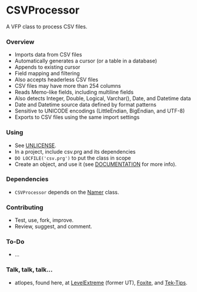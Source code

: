 # CSVProcessor #

A VFP class to process CSV files.

### Overview ###

* Imports data from CSV files
* Automatically generates a cursor (or a table in a database)
* Appends to existing cursor
* Field mapping and filtering
* Also accepts headerless CSV files 
* CSV files may have more than 254 columns
* Reads Memo-like fields, including multiline fields
* Also detects Integer, Double, Logical, Varchar(), Date, and Datetime data
* Date and Datetime source data defined by format patterns
* Sensitive to UNICODE encodings (LittleEndian, BigEndian, and UTF-8)
* Exports to CSV files using the same import settings 

### Using ###

* See [UNLICENSE](UNLICENSE.md).
* In a project, include csv.prg and its dependencies
* `DO LOCFILE('csv.prg')` to put the class in scope
* Create an object, and use it (see [DOCUMENTATION](DOCUMENTATION.md) for more info).

### Dependencies ###

* `CSVProcessor` depends on the [Namer](https://bitbucket.org/atlopes/names "Namer") class.

### Contributing ###

* Test, use, fork, improve.
* Review, suggest, and comment.

### To-Do ###

* ...

### Talk, talk, talk... ###

* atlopes, found here, at [LevelExtreme](https://www.levelextreme.com) (former UT), [Foxite](https://www.foxite.com), and [Tek-Tips](https://www.tek-tips.com).
